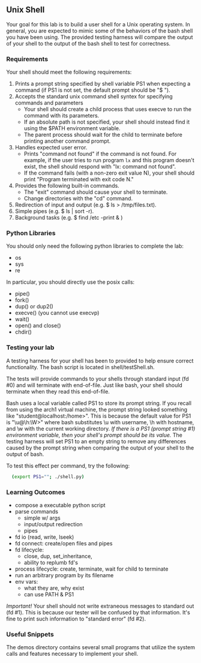 ## Unix Shell

Your goal for this lab is to build a user shell for a Unix operating
system. In general, you are expected to mimic some of the behaviors of
the bash shell you have been using. The provided testing
harness will compare the output of your shell to the output of the
bash shell to test for correctness.

### Requirements

Your shell should meet the following requirements:

1. Prints a prompt string specified by shell variable PS1 when expecting a command (if PS1 is not set, the default prompt should be "$ ").
2. Accepts the standard unix command shell syntex for specifying commands and parameters
	* Your shell should create a child process that uses execve to run the command with its parameters.  
	* If an absolute path is not specified, your shell should instead find it using the $PATH environment variable.
	* The parent process should wait for the child to terminate before printing another command prompt.
3. Handles expected user error.
	* Prints "command not found" if the command is not found. For example, if the user tries to run program `lx` and this program doesn't exist, the shell should respond with "lx: command not found".
	* If the command fails (with a non-zero exit value N), your shell should print "Program terminated with exit code N."
4. Provides the following built-in commands.
	* The "exit" command should cause your shell to terminate.
	* Change directories with the "cd" command.
5. Redirection of input and output (e.g. $ ls > /tmp/files.txt).
6. Simple pipes (e.g. $ ls | sort -r).
7. Background tasks (e.g. $ find /etc -print & )

### Python Libraries

You should only need the following python libraries to complete the lab:
- os
- sys
- re

In particular, you should directly use the posix calls:

- pipe()
- fork()
- dup() or dup2()
- execve() (you cannot use execvp)
- wait()
- open() and close()
- chdir()

### Testing your lab

A testing harness for your shell has been to provided to help ensure correct functionality. The bash script is located in shell/testShell.sh.

The tests will provide commands to your shells through standard input (fd #0) and will terminate with end-of-file. Just like bash, your shell should terminate when they read this end-of-file. 

Bash uses a local variable called PS1 to store its prompt string. If you recall from using the arch1 virtual machine, the prompt string looked something like "student@localhost:/home>". This is because the default value for PS1 is "\u@\h:\W>" where bash substitutes \u with username, \h with hostname, and \w with the current working directory. _If there is a PS1 (prompt string #1) environment variable, then your shell's prompt should be its value._ The testing harness will set PS1 to an empty string to remove any differences caused by the prompt string when comparing the output of your shell to the output of bash.

To test this effect per command, try the following:

```bash
  (export PS1=""; ./shell.py)
```

### Learning Outcomes

* compose a executable python script
* parse commands
   * simple w/ args
   * input/output redirection
   * pipes
* fd io (read, write, lseek)
* fd connect: create/open files and pipes
* fd lifecycle:
   * close, dup, set_inheritance,
   * ability to replumb fd's
* process lifecycle: create, terminate, wait for child to terminate
* run an arbitrary program by its filename
* env vars:
   * what they are, why exist
   * can use PATH & PS1 

*Important!*
Your shell should not write extraneous messages to standard out (fd #1). This is because our tester will be confused by that
information. It's fine to print such information to "standard error" (fd #2).

### Useful Snippets

The demos directory contains several small programs that utilize the system calls and features necessary to implement your shell.

